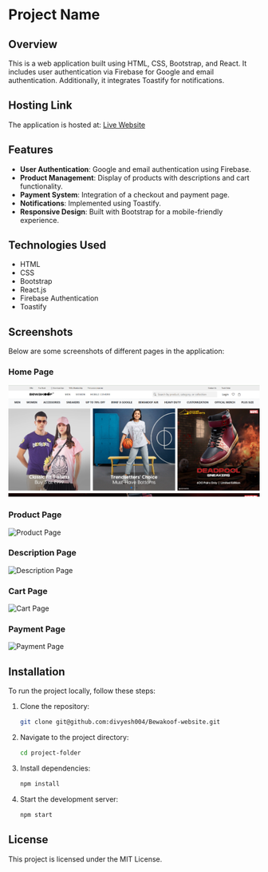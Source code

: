 # Project Name

## Overview
This is a web application built using HTML, CSS, Bootstrap, and React. It includes user authentication via Firebase for Google and email authentication. Additionally, it integrates Toastify for notifications.

## Hosting Link
The application is hosted at:
[Live Website](https://bewakoof-website.vercel.app/)

## Features
- **User Authentication**: Google and email authentication using Firebase.
- **Product Management**: Display of products with descriptions and cart functionality.
- **Payment System**: Integration of a checkout and payment page.
- **Notifications**: Implemented using Toastify.
- **Responsive Design**: Built with Bootstrap for a mobile-friendly experience.

## Technologies Used
- HTML
- CSS
- Bootstrap
- React.js
- Firebase Authentication
- Toastify

## Screenshots
Below are some screenshots of different pages in the application:

### Home Page
![Home Page](public/s1.png)

### Product Page
![Product Page](/s2.png)

### Description Page
![Description Page](/s3.png)

### Cart Page
![Cart Page](/s4.png)

### Payment Page
![Payment Page](/s5.png)

## Installation
To run the project locally, follow these steps:

1. Clone the repository:
   ```sh
   git clone git@github.com:divyesh004/Bewakoof-website.git
   ```
2. Navigate to the project directory:
   ```sh
   cd project-folder
   ```
3. Install dependencies:
   ```sh
   npm install
   ```
4. Start the development server:
   ```sh
   npm start
   ```

## License
This project is licensed under the MIT License.
